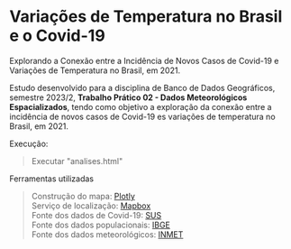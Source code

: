 # Variações de Temperatura no Brasil e o Covid-19

Explorando a Conexão entre a Incidência de Novos Casos de Covid-19 e Variações de Temperatura no Brasil, em 2021.

Estudo desenvolvido para a disciplina de Banco de Dados Geográficos, semestre 2023/2, **Trabalho Prático 02 - Dados Meteorológicos Espacializados**, tendo como objetivo a exploração da conexão entre a incidência de novos casos de Covid-19 es variações de temperatura no Brasil, em 2021.

Execução:
> Executar "analises.html"

Ferramentas utilizadas
> Construção do mapa: [Plotly](https://plotly.com/python/maps/) </br>Serviço de localização: [Mapbox](https://www.mapbox.com/) </br>Fonte dos dados de Covid-19: [SUS](https://infoms.saude.gov.br/extensions/covid-19_html/covid-19_html.html) </br>Fonte dos dados populacionais: [IBGE](https://www.ibge.gov.br/estatisticas/sociais/populacao/9103-estimativas-de-populacao.html?=&t=resultados) </br>Fonte dos dados meteorológicos: [INMET](https://portal.inmet.gov.br/dadoshistoricos)

